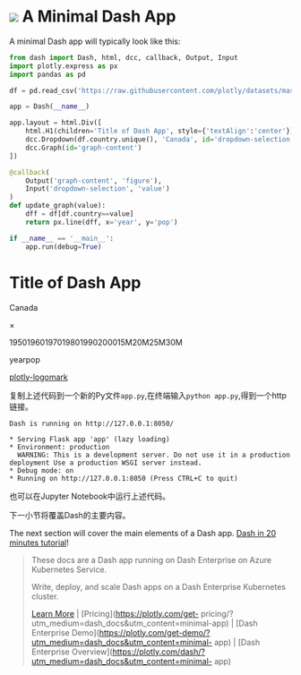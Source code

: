 # ![](/assets/images/language_icons/python_50px.svg) A Minimal Dash App

A minimal Dash app will typically look like this:



```python
from dash import Dash, html, dcc, callback, Output, Input
import plotly.express as px
import pandas as pd

df = pd.read_csv('https://raw.githubusercontent.com/plotly/datasets/master/gapminder_unfiltered.csv')

app = Dash(__name__)

app.layout = html.Div([
    html.H1(children='Title of Dash App', style={'textAlign':'center'}),
    dcc.Dropdown(df.country.unique(), 'Canada', id='dropdown-selection'),
    dcc.Graph(id='graph-content')
])

@callback(
    Output('graph-content', 'figure'),
    Input('dropdown-selection', 'value')
)
def update_graph(value):
    dff = df[df.country==value]
    return px.line(dff, x='year', y='pop')

if __name__ == '__main__':
    app.run(debug=True)

``` 
# Title of Dash App

Canada

×

19501960197019801990200015M20M25M30M

yearpop

[ plotly-logomark ](https://plotly.com/)

复制上述代码到一个新的Py文件`app.py`,在终端输入`python app.py`,得到一个http链接。

```
Dash is running on http://127.0.0.1:8050/

* Serving Flask app 'app' (lazy loading)
* Environment: production
  WARNING: This is a development server. Do not use it in a production deployment Use a production WSGI server instead.
* Debug mode: on
* Running on http://127.0.0.1:8050 (Press CTRL+C to quit)
```

也可以在Jupyter Notebook中运行上述代码。

下一小节将覆盖Dash的主要内容。

The next section will cover the main elements of a Dash app. [Dash in 20
minutes tutorial](/tutorial)!

> These docs are a Dash app running on Dash Enterprise on Azure Kubernetes
> Service.
>
> Write, deploy, and scale Dash apps on a Dash Enterprise Kubernetes cluster.
>
> [Learn
> More](https://plotly.com/dash/?utm_medium=dash_docs&utm_content=minimal-app)
> | [Pricing](https://plotly.com/get-
> pricing/?utm_medium=dash_docs&utm_content=minimal-app) | [Dash Enterprise
> Demo](https://plotly.com/get-demo/?utm_medium=dash_docs&utm_content=minimal-
> app) | [Dash Enterprise
> Overview](https://plotly.com/dash/?utm_medium=dash_docs&utm_content=minimal-
> app)

